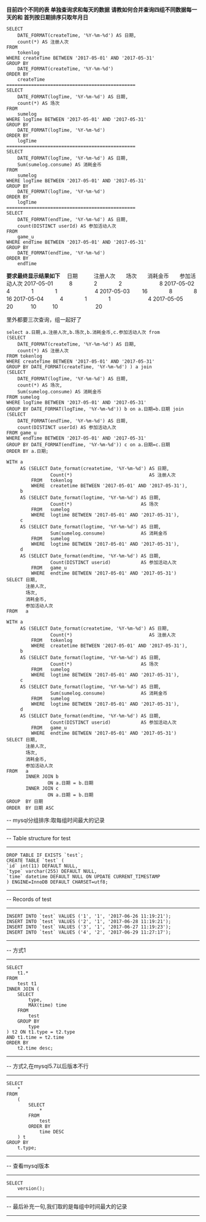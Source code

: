 **目前四个不同的表 单独查询求和每天的数据**
**请教如何合并查询四组不同数据每一天的和 首列按日期排序只取年月日**

```
SELECT
    DATE_FORMAT(createTime, '%Y-%m-%d') AS 日期,
    count(*) AS 注册人次
FROM
    tokenlog
WHERE createTime BETWEEN '2017-05-01' AND '2017-05-31'
GROUP BY
    DATE_FORMAT(createTime, '%Y-%m-%d')
ORDER BY
    createTime
===============================================
SELECT
    DATE_FORMAT(logTime, '%Y-%m-%d') AS 日期,
    count(*) AS 场次
FROM
    sumelog
WHERE logTime BETWEEN '2017-05-01' AND '2017-05-31'
GROUP BY
    DATE_FORMAT(logTime, '%Y-%m-%d')
ORDER BY
    logTime
===============================================
SELECT
    DATE_FORMAT(logTime, '%Y-%m-%d') AS 日期,
    Sum(sumelog.consume) AS 消耗金币
FROM
    sumelog
WHERE logTime BETWEEN '2017-05-01' AND '2017-05-31'
GROUP BY
    DATE_FORMAT(logTime, '%Y-%m-%d')
ORDER BY
    logTime
===============================================
SELECT
    DATE_FORMAT(endTime, '%Y-%m-%d') AS 日期,
    count(DISTINCT userId) AS 参加活动人次
FROM
    game_u
WHERE endTime BETWEEN '2017-05-01' AND '2017-05-31'
GROUP BY
    DATE_FORMAT(endTime, '%Y-%m-%d')
ORDER BY
    endTime
```

**要求最终显示结果如下**
　日期　　　注册人次　　场次　　消耗金币　　参加活动人次
2017-05-01　　　8　　　　2　　　　2　　　　　　　8
2017-05-02　　　4　　　　1　　　　1　　　　　　　4
2017-05-03　　 16　　　　8　　　　8　　　　　　　16
2017-05-04　　　4　　　　1　　　　1　　　　　　　4
2017-05-05　　　20　　　 10　　　10　　　　　　　20

里外都要三次查询，组一起好了

```
select a.日期,a.注册人次,b.场次,b.消耗金币,c.参加活动人次 from 
(SELECT
    DATE_FORMAT(createTime, '%Y-%m-%d') AS 日期,
    count(*) AS 注册人次
FROM tokenlog
WHERE createTime BETWEEN '2017-05-01' AND '2017-05-31'
GROUP BY DATE_FORMAT(createTime, '%Y-%m-%d') ) a join
(SELECT
    DATE_FORMAT(logTime, '%Y-%m-%d') AS 日期,
    count(*) AS 场次,
    Sum(sumelog.consume) AS 消耗金币
FROM sumelog
WHERE logTime BETWEEN '2017-05-01' AND '2017-05-31'
GROUP BY DATE_FORMAT(logTime, '%Y-%m-%d')) b on a.日期=b.日期 join
(SELECT
    DATE_FORMAT(endTime, '%Y-%m-%d') AS 日期,
    count(DISTINCT userId) AS 参加活动人次
FROM game_u
WHERE endTime BETWEEN '2017-05-01' AND '2017-05-31'
GROUP BY DATE_FORMAT(endTime, '%Y-%m-%d')) c on a.日期=c.日期
ORDER BY a.日期;
```



```
WITH a 
     AS (SELECT Date_format(createtime, '%Y-%m-%d') AS 日期, 
                Count(*)                            AS 注册人次 
         FROM   tokenlog 
         WHERE  createtime BETWEEN '2017-05-01' AND '2017-05-31'), 
     b 
     AS (SELECT Date_format(logtime, '%Y-%m-%d') AS 日期, 
                Count(*)                         AS 场次 
         FROM   sumelog 
         WHERE  logtime BETWEEN '2017-05-01' AND '2017-05-31'), 
     c 
     AS (SELECT Date_format(logtime, '%Y-%m-%d') AS 日期, 
                Sum(sumelog.consume)             AS 消耗金币 
         FROM   sumelog 
         WHERE  logtime BETWEEN '2017-05-01' AND '2017-05-31'), 
     d 
     AS (SELECT Date_format(endtime, '%Y-%m-%d') AS 日期, 
                Count(DISTINCT userid)           AS 参加活动人次 
         FROM   game_u 
         WHERE  endtime BETWEEN '2017-05-01' AND '2017-05-31') 
SELECT 日期, 
       注册人次, 
       场次, 
       消耗金币, 
       参加活动人次 
FROM   a 
```

```
WITH a 
     AS (SELECT Date_format(createtime, '%Y-%m-%d') AS 日期, 
                Count(*)                            AS 注册人次 
         FROM   tokenlog 
         WHERE  createtime BETWEEN '2017-05-01' AND '2017-05-31'), 
     b 
     AS (SELECT Date_format(logtime, '%Y-%m-%d') AS 日期, 
                Count(*)                         AS 场次 
         FROM   sumelog 
         WHERE  logtime BETWEEN '2017-05-01' AND '2017-05-31'), 
     c 
     AS (SELECT Date_format(logtime, '%Y-%m-%d') AS 日期, 
                Sum(sumelog.consume)             AS 消耗金币 
         FROM   sumelog 
         WHERE  logtime BETWEEN '2017-05-01' AND '2017-05-31'), 
     d 
     AS (SELECT Date_format(endtime, '%Y-%m-%d') AS 日期, 
                Count(DISTINCT userid)           AS 参加活动人次 
         FROM   game_u 
         WHERE  endtime BETWEEN '2017-05-01' AND '2017-05-31') 
SELECT 日期, 
       注册人次, 
       场次, 
       消耗金币, 
       参加活动人次 
FROM   a 
       INNER JOIN b 
               ON a.日期 = b.日期 
       INNER JOIN c 
               ON a.日期 = b.日期 
GROUP  BY 日期 
ORDER  BY 日期 ASC 
```

-- mysql分组排序:取每组时间最大的记录

-- ----------------------------
-- Table structure for test
-- ----------------------------
```
DROP TABLE IF EXISTS `test`;
CREATE TABLE `test` (
`id` int(11) DEFAULT NULL,
`type` varchar(255) DEFAULT NULL,
`time` datetime DEFAULT NULL ON UPDATE CURRENT_TIMESTAMP
) ENGINE=InnoDB DEFAULT CHARSET=utf8;
```

-- ----------------------------
-- Records of test

-- ----------------------------
```
INSERT INTO `test` VALUES ('1', '1', '2017-06-26 11:19:21');
INSERT INTO `test` VALUES ('2', '1', '2017-06-28 11:19:21');
INSERT INTO `test` VALUES ('3', '1', '2017-06-27 11:19:23');
INSERT INTO `test` VALUES ('4', '2', '2017-06-29 11:27:17');
```

-- ----------------------------
-- 方式1

-- ----------------------------

```
SELECT
    t1.*
FROM
    test t1
INNER JOIN (
    SELECT
        type,
        MAX(time) time
    FROM
        test
    GROUP BY
        type
) t2 ON t1.type = t2.type
AND t1.time = t2.time
ORDER BY
    t2.time desc;
```

-- ----------------------------
-- 方式2,在mysql5.7以后版本不行
-- ----------------------------

```
SELECT
    *
FROM
    (
        SELECT
            *
        FROM
            test
        ORDER BY
            time DESC
    ) t
GROUP BY
    t.type;
```

-- ----------------------------
-- 查看mysql版本

-- ----------------------------

```
SELECT
    version();
```

-- ----------------------------
-- 最后补充一句,我们取的是每组中时间最大的记录

-- ----------------------------